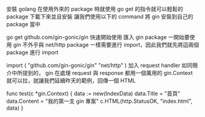 安裝
golang 在使用外來的 package 時就使用 go get 的指令就可以輕鬆的 package 下載下來並且安裝
讓我們使用以下的 command 將 gin 安裝到自己的 package 當中

go get github.com/gin-gonic/gin
快速開始使用
匯入 gin package
一開始要使用 gin 不外乎與 net/http package 一樣需要進行 import，因此我們就先將這兩個 package 進行 import

import (
    "github.com/gin-gonic/gin"
    "net/http"
)
加入 request handler
如同簡介中所提到的， gin 在處理 request 與 response 都用一個萬用的 gin.Context 就可以拉，就讓我們延續昨天的範例，回傳一個 HTML

func test(c *gin.Context) {
	data := new(IndexData)
	data.Title = "首頁"
	data.Content = "我的第一支 gin 專案"
	c.HTML(http.StatusOK, "index.html", data)
}
